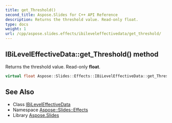 ```yaml
---
title: get_Threshold()
second_title: Aspose.Slides for C++ API Reference
description: Returns the threshold value. Read-only float.
type: docs
weight: 1
url: /cpp/aspose.slides.effects/ibileveleffectivedata/get_threshold/
---
```

## IBiLevelEffectiveData::get_Threshold() method


Returns the threshold value. Read-only **float**.

```cpp
virtual float Aspose::Slides::Effects::IBiLevelEffectiveData::get_Threshold()=0
```

## See Also

* Class [IBiLevelEffectiveData](./)
* Namespace [Aspose::Slides::Effects](../)
* Library [Aspose.Slides](../../)
